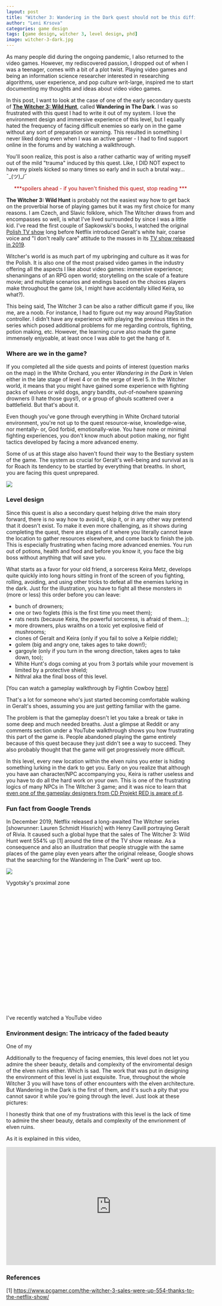 ```yaml
---
layout: post
title: "Witcher 3: Wandering in the Dark quest should not be this difficult"
author: "Leni Krsova"
categories: game design
tags: [game design, witcher 3, level design, phd]
image: witcher-3-dark.jpg
---
```

As many people did during the ongoing pandemic, I also returned to the video games. However, my rediscovered passion, I dropped out of when I was a teenager, comes with a bit of a plot twist. Playing video games and being an information science researcher interested in researching algorithms, user experience, and pop culture writ-large, inspired me to start documenting my thoughts and ideas about video video games.

In this post, I want to look at the case of one of the early secondary quests of **<a href="https://thewitcher.com/en/witcher3" target="_blank">The Witcher 3: Wild Hunt</a>**, called **Wandering in The Dark**. I was so frustrated with this quest I had to write it out of my system. I love the environment design and immersive experience of this level, but I equally hated the frequency of facing difficult enemies so early on in the game without any sort of preparation or warning. This resulted in something I never liked doing even when I was an active gamer - I had to find support online in the forums and by watching a walkthrough. 

You'll soon realize, this post is also a rather cathartic way of writing myself out of the mild "trauma" induced by this quest. Like, I DID NOT expect to have my pixels kicked so many times so early and in such a brutal way... ¯\_(ツ)_/¯

<center><font color="#b60000">***spoilers ahead - if you haven't finished this quest, stop reading ***</font></center>

**The Witcher 3: Wild Hunt** is probably not the easiest way how to get back on the proverbial horse of playing games but it was my first choice for many reasons. I am Czech, and Slavic folklore, which The Witcher draws from and encompasses so well, is what I've lived surrounded by since I was a little kid. I've read the first couple of Sapkowski's books, I watched the original <a href="https://en.wikipedia.org/wiki/The_Hexer_(TV_series)">Polish TV show</a> long before Netflix introduced Geralt's white hair, coarse voice and "I don't really care" attitude to the masses in its <a href="https://www.imdb.com/title/tt5180504/">TV show released in 2019</a>.

Witcher's world is as much part of my upbringing and culture as it was for the Polish. It is also one of the most praised video games in the industry offering all the aspects I like about video games: immersive experience; shenaningans of an RPG open world; storytelling on the scale of a feature movie; and multiple scenarios and endings based on the choices players make throughout the game (ok, I might have accidentally killed Keira, so what?).

This being said, The Witcher 3 can be also a rather difficult game if you, like me, are a noob. For instance, I had to figure out my way around PlayStation controller. I didn't have any experience with playing the previous titles in the series which posed additional problems  for me regarding controls, fighting, potion making, etc. However, the learning curve also made the game immensely enjyoable, at least once I was able to get the hang of it.

### Where are we in the game?
If you completed all the side quests and points of interest (question marks on the map) in the White Orchard, you enter *Wandering in the Dark* in Velen either in the late stage of level 4 or on the verge of level 5. In the Witcher world, it means that you might have gained some experience with fighting packs of wolves or wild dogs, angry bandits, out-of-nowhere spawning drowners (I hate those guys!), or a group of ghouls scattered over a battlefield. But that's about it.

Even though you've gone through everything in White Orchard tutorial environment, you're not up to the quest resource-wise, knowledge-wise, nor mentally- or, God forbid, emotionally-wise. You have none or minimal fighting experiences, you don't know much about potion making, nor fight tactics developed by facing a more advanced enemy.

Some of us at this stage also haven't found their way to the Bestiary system of the game. The system as crucial for Geralt's well-being and survival as is for Roach its tendency to be startled by everything that breaths. In short, you are facing this quest unprepared.

<img src="/assets/img/widd-entrance.jpg">

### Level design 
Since this quest is also a secondary quest helping drive the main story forward, there is no way how to avoid it, skip it, or in any other way pretend that it doesn't exist. To make it even more challenging, as it shows during completing the quest, there are stages of it where you literally cannot leave the location to gather resources elsewhere, and come back to finish the job. This is especially frustrating when facing more advanced enemies. You run out of potions, health and food and before you know it, you face the big boss without anything that will save you.

What starts as a favor for your old friend, a sorceress Keira Metz, develops quite quickly into long hours sitting in front of the screen of you fighting, rolling, avoiding, and using other tricks to defeat all the enemies lurking in the dark. Just for the illustration, you have to fight all these monsters in (more or less) this order before you can leave:
+ bunch of drowners;
+ one or two foglets (this is the first time you meet them);
+ rats nests (because Keira, the powerful sorceress, is afraid of them...);
+ more drowners, plus wraiths on a toxic yet explosive field of mushrooms;
+ clones of Geralt and Keira (only if you fail to solve a Kelpie riddle);
+ golem (big and angry one, takes ages to take down!);
+ gargoyle (only if you turn in the wrong direction, takes ages to take down, too);
+ White Hunt's dogs coming at you from 3 portals while your movement is limited by a protective shield;
+ Nithral aka the final boss of this level.

[You can watch a gameplay walkthrough by Fightin Cowboy <a href="https://www.youtube.com/embed/aIvYQI4p-jg">here</a>] 

That's a lot for someone who's just started becoming comfortable walking in Geralt's shoes, assuming you are just getting familiar with the game.

The problem is that the gameplay doesn't let you take a break or take in some deep and much needed breaths. Just a glimpse at Reddit or any comments section under a YouTube walkthrough shows you how frustrating this part of the game is. People abandoned playing the game entirely because of this quest because they just didn't see a way to succeed. They also probably thought that the game will get progressively more difficult.

In this level, every new location within the elven ruins you enter is hiding something lurking in the dark to get you. Early on you realize that although you have aan character/NPC accompanying you, Keira is rather useless and you have to do all the hard work on your own. This is one of the frustrating logics of many NPCs in The Witcher 3 game; and it was nice to learn that <a href="https://youtu.be/tDQPScB3bYA?t=1369">even one of the gameplay designers from CD Projekt RED is aware of it</a>.

### Fun fact from Google Trends

In December 2019, Netflix released a long-awaited The Witcher series [showrunner: Lauren Schmidt Hissrich]  with Henry Cavill portraying Geralt of Rivia. It caused such a global hype that the sales of The Witcher 3: Wild Hunt went 554% up [1] around the time of the TV show release. As a consequence and also an illustration that people struggle with the same places of the game play even years after the original release, Google shows that the searching for the Wandering in The Dark" went up too. 

<img src="/assets/images/witcher/witcher-netflix-search-terms.png">


Vygotsky's proximal zone  
<iframe width="560" height="315" src="" frameborder="0" allow="accelerometer; autoplay; clipboard-write; encrypted-media; gyroscope; picture-in-picture" allowfullscreen></iframe>


I've recently watched a YouTube video 

### Environment design: The intricacy of the faded beauty
One of my 

Additionally to the frequency of facing enemies, this level does not let you admire the sheer beauty, details and complexity of the enviromental design of the elven ruins either. Which is sad. The work that was put in designing the environment of this level is just exquisite. True, throughout the whole Witcher 3 you will have tons of other encounters with the elven architecture. But Wandering in the Dark is the first of them, and it's such a pity that you cannot savor it while you're going through the level. Just look at these pictures: 

I honestly think that one of my frustrations with this level is the lack of time to admire the sheer beauty, details and complexity of the envrionment of elven ruins. 

As it is explained in this video, 

<iframe width="560" height="315" src="https://www.youtube.com/embed/RwlnCn2EB9o" frameborder="0" allow="accelerometer; autoplay; clipboard-write; encrypted-media; gyroscope; picture-in-picture" allowfullscreen></iframe>

### References
[1] https://www.pcgamer.com/the-witcher-3-sales-were-up-554-thanks-to-the-netflix-show/


